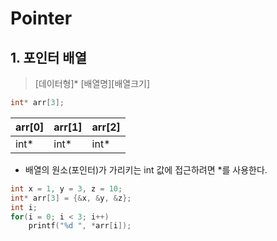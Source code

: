 ﻿# Pointer

## 1. 포인터 배열
> [데이터형]* [배열명][배열크기]
```c
int* arr[3];
```
|arr[0]|arr[1]|arr[2]|    
|---|---|---|    
|int*|int*|int*|

- 배열의 원소(포인터)가 가리키는 int 값에 접근하려면 *를 사용한다.
```c
int x = 1, y = 3, z = 10;
int* arr[3] = {&x, &y, &z};
int i;
for(i = 0; i < 3; i++)
	printf("%d ", *arr[i]);
```